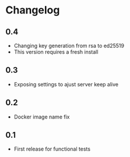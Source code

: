 # Changelog


## 0.4

- Changing key generation from rsa to ed25519
- This version requires a fresh install

## 0.3

- Exposing settings to ajust server keep alive

## 0.2

- Docker image name fix

## 0.1

- First release for functional tests
